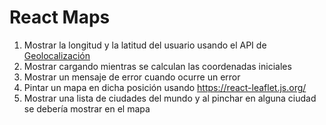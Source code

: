 # React Maps

1. Mostrar la longitud y la latitud del usuario usando el API de [Geolocalización](https://developer.mozilla.org/en-US/docs/Web/API/Geolocation_API)
2. Mostrar cargando mientras se calculan las coordenadas iniciales
3. Mostrar un mensaje de error cuando ocurre un error
4. Pintar un mapa en dicha posición usando https://react-leaflet.js.org/
5. Mostrar una lista de ciudades del mundo y al pinchar en alguna ciudad se debería mostrar en el mapa
